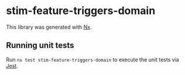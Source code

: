 # stim-feature-triggers-domain

This library was generated with [Nx](https://nx.dev).

## Running unit tests

Run `nx test stim-feature-triggers-domain` to execute the unit tests via [Jest](https://jestjs.io).
